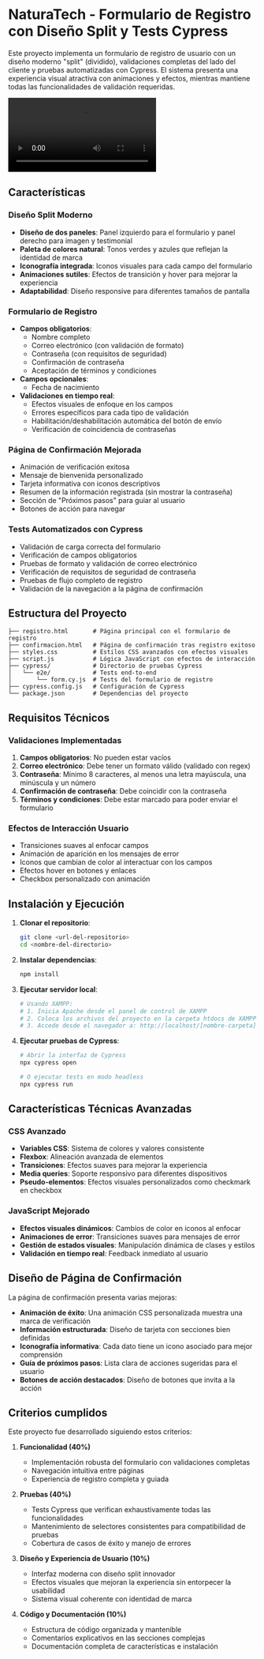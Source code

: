 # NaturaTech - Formulario de Registro con Diseño Split y Tests Cypress

Este proyecto implementa un formulario de registro de usuario con un diseño moderno "split" (dividido), validaciones completas del lado del cliente y pruebas automatizadas con Cypress. El sistema presenta una experiencia visual atractiva con animaciones y efectos, mientras mantiene todas las funcionalidades de validación requeridas.

![Captura del formulario NaturaTech](carlosvideo.mp4)

## Características

### Diseño Split Moderno
- **Diseño de dos paneles**: Panel izquierdo para el formulario y panel derecho para imagen y testimonial
- **Paleta de colores natural**: Tonos verdes y azules que reflejan la identidad de marca
- **Iconografía integrada**: Iconos visuales para cada campo del formulario
- **Animaciones sutiles**: Efectos de transición y hover para mejorar la experiencia
- **Adaptabilidad**: Diseño responsive para diferentes tamaños de pantalla

### Formulario de Registro
- **Campos obligatorios**:
  - Nombre completo
  - Correo electrónico (con validación de formato)
  - Contraseña (con requisitos de seguridad)
  - Confirmación de contraseña
  - Aceptación de términos y condiciones
- **Campos opcionales**:
  - Fecha de nacimiento
- **Validaciones en tiempo real**:
  - Efectos visuales de enfoque en los campos
  - Errores específicos para cada tipo de validación
  - Habilitación/deshabilitación automática del botón de envío
  - Verificación de coincidencia de contraseñas

### Página de Confirmación Mejorada
- Animación de verificación exitosa
- Mensaje de bienvenida personalizado
- Tarjeta informativa con iconos descriptivos
- Resumen de la información registrada (sin mostrar la contraseña)
- Sección de "Próximos pasos" para guiar al usuario
- Botones de acción para navegar

### Tests Automatizados con Cypress
- Validación de carga correcta del formulario
- Verificación de campos obligatorios
- Pruebas de formato y validación de correo electrónico
- Verificación de requisitos de seguridad de contraseña
- Pruebas de flujo completo de registro
- Validación de la navegación a la página de confirmación

## Estructura del Proyecto

```
├── registro.html       # Página principal con el formulario de registro
├── confirmacion.html   # Página de confirmación tras registro exitoso
├── styles.css          # Estilos CSS avanzados con efectos visuales
├── script.js           # Lógica JavaScript con efectos de interacción
├── cypress/            # Directorio de pruebas Cypress
│   └── e2e/            # Tests end-to-end
│       └── form.cy.js  # Tests del formulario de registro
├── cypress.config.js   # Configuración de Cypress
└── package.json        # Dependencias del proyecto
```

## Requisitos Técnicos

### Validaciones Implementadas
1. **Campos obligatorios**: No pueden estar vacíos
2. **Correo electrónico**: Debe tener un formato válido (validado con regex)
3. **Contraseña**: Mínimo 8 caracteres, al menos una letra mayúscula, una minúscula y un número
4. **Confirmación de contraseña**: Debe coincidir con la contraseña
5. **Términos y condiciones**: Debe estar marcado para poder enviar el formulario

### Efectos de Interacción Usuario
- Transiciones suaves al enfocar campos
- Animación de aparición en los mensajes de error
- Iconos que cambian de color al interactuar con los campos
- Efectos hover en botones y enlaces
- Checkbox personalizado con animación

## Instalación y Ejecución

1. **Clonar el repositorio**:
   ```bash
   git clone <url-del-repositorio>
   cd <nombre-del-directorio>
   ```

2. **Instalar dependencias**:
   ```bash
   npm install
   ```

3. **Ejecutar servidor local**:
   ```bash
   # Usando XAMPP:
   # 1. Inicia Apache desde el panel de control de XAMPP
   # 2. Coloca los archivos del proyecto en la carpeta htdocs de XAMPP
   # 3. Accede desde el navegador a: http://localhost/[nombre-carpeta]/registro.html
   ```

4. **Ejecutar pruebas de Cypress**:
   ```bash
   # Abrir la interfaz de Cypress
   npx cypress open
   
   # O ejecutar tests en modo headless
   npx cypress run
   ```

## Características Técnicas Avanzadas

### CSS Avanzado
- **Variables CSS**: Sistema de colores y valores consistente
- **Flexbox**: Alineación avanzada de elementos
- **Transiciones**: Efectos suaves para mejorar la experiencia
- **Media queries**: Soporte responsivo para diferentes dispositivos
- **Pseudo-elementos**: Efectos visuales personalizados como checkmark en checkbox

### JavaScript Mejorado
- **Efectos visuales dinámicos**: Cambios de color en iconos al enfocar
- **Animaciones de error**: Transiciones suaves para mensajes de error
- **Gestión de estados visuales**: Manipulación dinámica de clases y estilos
- **Validación en tiempo real**: Feedback inmediato al usuario

## Diseño de Página de Confirmación

La página de confirmación presenta varias mejoras:
- **Animación de éxito**: Una animación CSS personalizada muestra una marca de verificación
- **Información estructurada**: Diseño de tarjeta con secciones bien definidas
- **Iconografía informativa**: Cada dato tiene un icono asociado para mejor comprensión
- **Guía de próximos pasos**: Lista clara de acciones sugeridas para el usuario
- **Botones de acción destacados**: Diseño de botones que invita a la acción

## Criterios cumplidos

Este proyecto fue desarrollado siguiendo estos criterios:

1. **Funcionalidad (40%)**
   - Implementación robusta del formulario con validaciones completas
   - Navegación intuitiva entre páginas
   - Experiencia de registro completa y guiada

2. **Pruebas (40%)**
   - Tests Cypress que verifican exhaustivamente todas las funcionalidades
   - Mantenimiento de selectores consistentes para compatibilidad de pruebas
   - Cobertura de casos de éxito y manejo de errores

3. **Diseño y Experiencia de Usuario (10%)**
   - Interfaz moderna con diseño split innovador
   - Efectos visuales que mejoran la experiencia sin entorpecer la usabilidad
   - Sistema visual coherente con identidad de marca

4. **Código y Documentación (10%)**
   - Estructura de código organizada y mantenible
   - Comentarios explicativos en las secciones complejas
   - Documentación completa de características e instalación